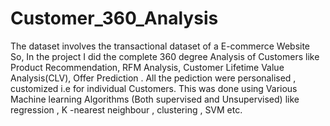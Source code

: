 # Customer_360_Analysis
The dataset involves the transactional dataset of a E-commerce Website 
So, In the project I did the complete 360 degree Analysis of Customers like Product Recommendation, RFM Analysis, Customer Lifetime Value Analysis(CLV), Offer Prediction .
All the pediction were personalised , customized i.e for individual Customers.
This was done using Various Machine learning Algorithms (Both supervised and Unsupervised) like regression , K -nearest neighbour , clustering , SVM etc.


